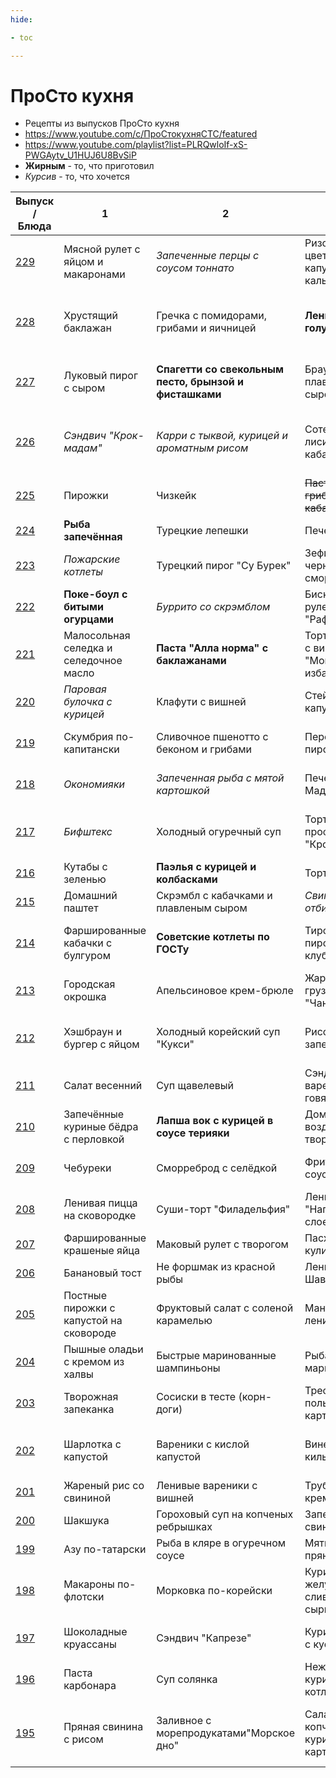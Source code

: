 ```yaml
---
hide:

- toc

---
```


# ПроСто кухня

- Рецепты из выпусков ПроСто кухня
- https://www.youtube.com/c/ПроСтокухняСТС/featured
- https://www.youtube.com/playlist?list=PLRQwloIf-xS-PWGAytv_U1HUJ6U8BvSiP
- **Жирным** - то, что приготовил
- _Курсив_ - то, что хочется

| Выпуск / Блюда                      | 1                                       | 2                                                      | 3                                           | 4                                                | 5                                      |
|-------------------------------------|-----------------------------------------|--------------------------------------------------------|---------------------------------------------|--------------------------------------------------|----------------------------------------|
| [229](https://youtu.be/Zi4WCOqAz9s) | Мясной рулет с яйцом и макаронами       | _Запеченные перцы с соусом тоннато_                    | Ризотто из цветной капусты с кальмаром      | Бублики с сыром и творогом                       |                                        |
| [228](https://youtu.be/WGm8lff7_Z4) | Хрустящий баклажан                      | Гречка с помидорами, грибами и яичницей                | **Ленивые голубцы**                         | Булочки с яблоком и грушей в лимонаде "Тархун"   |                                        |
| [227](https://youtu.be/wNV81FRuv98) | Луковый пирог с сыром                   | **Спагетти со свекольным песто, брынзой и фисташками** | Брауни с плавленым сыром                    | Жюльен с курицей и грибами                       | Запеченная говядина с соусом чимичурри |
| [226](https://youtu.be/7--PVc8OR1o) | _Сэндвич "Крок-мадам"_                  | _Карри с тыквой, курицей и ароматным рисом_            | Соте из лисичек с кабачком                  | Горячая медовая кукуруза с голубым сыром         | Творожный пирог "Зебра" с тыквой       |
| [225](https://youtu.be/Tmarc4dFtoQ) | Пирожки                                 | Чизкейк                                                | ~~Паста с грибами и кабачками~~             | Шашлык                                           |                                        |
| [224](https://youtu.be/0D0bux93zlE) | **Рыба запечённая**                     | Турецкие лепешки                                       | Печенье                                     | Похлебка                                         |                                        |
| [223](https://youtu.be/sso0qRN-7Fs) | _Пожарские котлеты_                     | Турецкий пирог "Су Бурек"                              | Зефир из черной смородины                   | **Мангал-салат**                                 |                                        |
| [222](https://youtu.be/lqPjx-Uadsc) | **Поке-боул с битыми огурцами**         | _Буррито со скрэмблом_                                 | Бисквитный рулет "Рафаэлло"                 | _Макароны с мясом на сковородке_                 | Раки по-лузиански                      |
| [221](https://youtu.be/VCeHKUWp600) | Малосольная селедка и селедочное масло  | **Паста "Алла норма" с баклажанами**                   | Торт из блинов с вишней "Монастырская изба" | Карамельные персики с мороженым                  | _Хот-дог в лаваше на мангале_          |
| [220](https://youtu.be/o6hA7S0tyU0) | _Паровая булочка с курицей_             | Клафути с вишней                                       | Стейк из капусты                            | Соте из баклажанов                               | _Креветки в пряном пивном соусе_       |
| [219](https://youtu.be/WuMRoHbvCUM) | Скумбрия по-капитански                  | Сливочное пшенотто с беконом и грибами                 | Персиковый пирог                            | **Утренняя кесадилья с яйцом**                   | Чахохбили из курицы в казане           |
| [218](https://youtu.be/1QBgQENv4Yc) | _Окономияки_                            | _Запеченная рыба с мятой картошкой_                    | Печенье Мадлен                              | _Паста Альфредо_                                 | _Куриная грудка на гриле_              |
| [217](https://youtu.be/f826dzzUsBg) | _Бифштекс_                              | Холодный огуречный суп                                 | Торт из профитролей "Крокембуш"             | **Сочные куриные грудки с грибами**              | Люля-кебаб                             |
| [216](https://youtu.be/YGQDpvGtZAk) | Кутабы с зеленью                        | **Паэлья с курицей и колбасками**                      | Торт Сникерс                                | Мидии в белом вине                               | Салат Цезарь на мангале                |
| [215](https://youtu.be/bi--gAOPnks) | Домашний паштет                         | Скрэмбл с кабачками и плавленым сыром                  | _Свиные отбивные_                           | Клубничное мороженое                             |                                        |
| [214](https://youtu.be/olMnzhArKxc) | Фаршированные кабачки с булгуром        | **Советские котлеты по ГОСТу**                         | Тирольский пирог с клубникой                | Мясо с хрустящей корочкой в казане               |                                        |
| [213](https://youtu.be/TqI2FPwqtaA) | Городская окрошка                       | Апельсиновое крем-брюле                                | Жаркое по-грузински "Чанахи"                | Свиные ребрышки на мангале                       |                                        |
| [212](https://youtu.be/07Akl-h6d08) | Хэшбраун и бургер с яйцом               | Холодный корейский суп "Кукси"                         | Рисовая запеканка                           | Куриные бедра с копченым луком                   |                                        |
| [211](https://youtu.be/RT-6-6PztJ4) | Салат весенний                          | Суп щавелевый                                          | Сэндвич с вареной говядиной                 | Торт медовик                                     |                                        |
| [210](https://youtu.be/gG32SCERQjk) | Запечённые куриные бёдра с перловкой    | **Лапша вок с курицей в соусе терияки**                | Домашний воздушный творожок                 | Творожный кекс                                   |                                        |
| [209](https://youtu.be/ZrcPhKUE2_4) | Чебуреки                                | Сморреброд с селёдкой                                  | Фритто мисто с соусами                      | Тёртый лимонный пирог                            |                                        |
| [208](https://youtu.be/6fAgTKADj9I) | Ленивая пицца на сковородке             | Суши-торт "Филадельфия"                                | Ленивый торт "Наполеон" из слоеных ушек     |                                                  |                                        |
| [207](https://youtu.be/t0uYmn8aHFI) | Фаршированные крашеные яйца             | Маковый рулет с творогом                               | Пасхальный кулич                            | Мясо в горшочке                                  |                                        |
| [206](https://youtu.be/NdCoZiy7_BM) | Банановый тост                          | Не форшмак из красной рыбы                             | Ленивый плов Шавля                          | Заварной торт                                    |                                        |
| [205](https://youtu.be/WjldTdswpO8) | Постные пирожки с капустой на сковороде | Фруктовый салат с соленой карамелью                    | Манты ленивые                               |                                                  |                                        |
| [204](https://youtu.be/o78ptZdcQC0) | Пышные оладьи с кремом из халвы         | Быстрые маринованные шампиньоны                        | Рыба под маринадом                          | Тушенка с гречкой                                |                                        |
| [203](https://youtu.be/wtEb5hb0h2Y) | Творожная запеканка                     | Сосиски в тесте (корн-доги)                            | Треска по-польски с картошкой               |                                                  |                                        |
| [202](https://youtu.be/Bm9klmsg_s8) | Шарлотка с капустой                     | Вареники с кислой капустой                             | Винегрет с килькой                          | Горячая буженина с салатом "Коул слоу"           |                                        |
| [201](https://youtu.be/Sfh3s3qxI7g) | Жареный рис со свининой                 | Ленивые вареники с вишней                              | Трубочки с кремом                           |                                                  |                                        |
| [200](https://youtu.be/sB5p4sdJhnQ) | Шакшука                                 | Гороховый суп на копченых ребрышках                    | Запеченная свиная шейка                     | Торт "Три молока"                                |                                        |
| [199](https://youtu.be/9xhrZFwGOG4) | Азу по-татарски                         | Рыба в кляре в огуречном соусе                         | Мятные пряники                              |                                                  |                                        |
| [198](https://youtu.be/AF64cpqYoUA) | Макароны по-флотски                     | Морковка по-корейски                                   | Куриные желудочки в сливочно-сырном соусе   | Торт Панчо                                       |                                        |
| [197](https://youtu.be/d3iMBmt1mOU) | Шоколадные круассаны                    | Сэндвич "Капрезе"                                      | Куриная грудка с кускусом                   | Спагетти любви по-лигурийски                     |                                        |
| [196](https://youtu.be/ZtXz3rta5IU) | Паста карбонара                         | Суп солянка                                            | Нежные куриные котлеты                      |                                                  |                                        |
| [195](https://youtu.be/3ILqpANRecg) | Пряная свинина с рисом                  | Заливное с морепродукатами"Морское дно"                | Салат с копченой курицей и картошкой        | Конфеты чернослив и курага с орехами и шоколадом | Мандариновый тарт с меренгой           |
